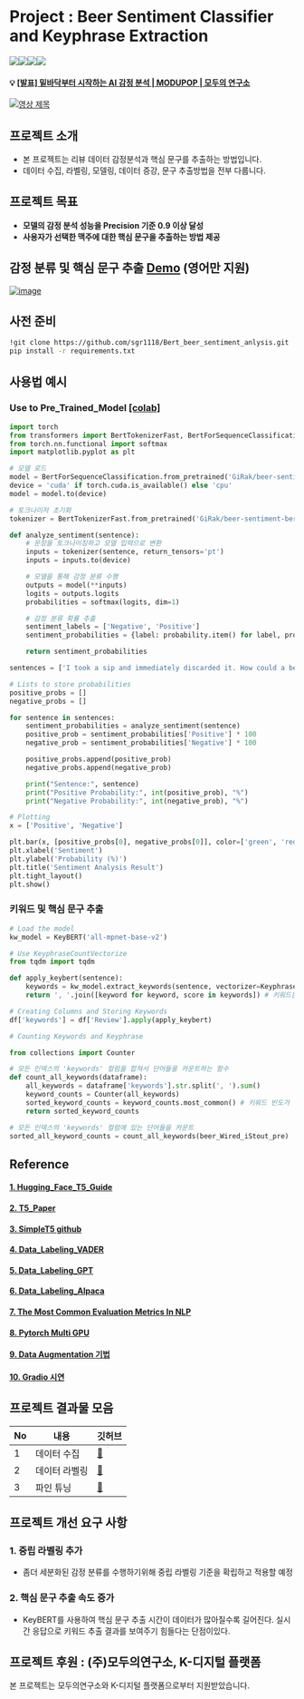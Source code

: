 # Project : Beer Sentiment Classifier and Keyphrase Extraction
<img src="https://img.shields.io/badge/Python-3.8-blue"><img src="https://img.shields.io/badge/Transformers-4.16.2-blue"><img src="https://img.shields.io/badge/-Colab-yellow)"><img src="https://img.shields.io/badge/Pytorch-blue">



#### 💡 [[발표] 밑바닥부터 시작하는 AI 감정 분석 | MODUPOP | 모두의 연구소](https://www.youtube.com/watch?v=P0G2KD6GKsU)

[![영상 제목](https://img.youtube.com/vi/P0G2KD6GKsU/hqdefault.jpg)](https://www.youtube.com/watch?v=P0G2KD6GKsU)



## 프로젝트 소개
- 본 프로젝트는 리뷰 데이터 감정분석과 핵심 문구를 추출하는 방법입니다.
- 데이터 수집, 라벨링, 모델링, 데이터 증강, 문구 추출방법을 전부 다룹니다.



## 프로젝트 목표
- **모델의 감정 분석 성능을 Precision 기준 0.9 이상 달성**
- **사용자가 선택한 맥주에 대한 핵심 문구을 추출하는 방법 제공**


## 감정 분류 및 핵심 문구 추출 [Demo](https://huggingface.co/spaces/GiRak/beer_sentiment_analysis) (영어만 지원)
[![image](https://github.com/sgr1118/Bert_beer_sentiment_anlysis/assets/78156719/8f2f8046-a67f-4f41-9a04-87e562b2c692)
](https://huggingface.co/spaces/GiRak/beer_sentiment_analysis)


## 사전 준비
```bash
!git clone https://github.com/sgr1118/Bert_beer_sentiment_anlysis.git
pip install -r requirements.txt
```


## 사용법 예시
### Use to Pre_Trained_Model [[colab]](https://colab.research.google.com/drive/1JhGI6jTBXHxkXtQKYtA__V0kQYu1mlTk#scrollTo=tuOrfo06qbsv)

```python
import torch
from transformers import BertTokenizerFast, BertForSequenceClassification
from torch.nn.functional import softmax
import matplotlib.pyplot as plt

# 모델 로드
model = BertForSequenceClassification.from_pretrained('GiRak/beer-sentiment-bert') # HuggingFace 사전 학습 모델 업로드
device = 'cuda' if torch.cuda.is_available() else 'cpu'
model = model.to(device)

# 토크나이저 초기화
tokenizer = BertTokenizerFast.from_pretrained('GiRak/beer-sentiment-bert') # HuggingFace 사전 학습 모델 업로드

def analyze_sentiment(sentence):
    # 문장을 토크나이징하고 모델 입력으로 변환
    inputs = tokenizer(sentence, return_tensors='pt')
    inputs = inputs.to(device)

    # 모델을 통해 감정 분류 수행
    outputs = model(**inputs)
    logits = outputs.logits
    probabilities = softmax(logits, dim=1)

    # 감정 분류 확률 추출
    sentiment_labels = ['Negative', 'Positive']
    sentiment_probabilities = {label: probability.item() for label, probability in zip(sentiment_labels, probabilities[0])}

    return sentiment_probabilities

sentences = ['I took a sip and immediately discarded it. How could a beer have such a strong cinnamon flavor?']

# Lists to store probabilities
positive_probs = []
negative_probs = []

for sentence in sentences:
    sentiment_probabilities = analyze_sentiment(sentence)
    positive_prob = sentiment_probabilities['Positive'] * 100
    negative_prob = sentiment_probabilities['Negative'] * 100

    positive_probs.append(positive_prob)
    negative_probs.append(negative_prob)

    print("Sentence:", sentence)
    print("Positive Probability:", int(positive_prob), "%")
    print("Negative Probability:", int(negative_prob), "%")

# Plotting
x = ['Positive', 'Negative']

plt.bar(x, [positive_probs[0], negative_probs[0]], color=['green', 'red'])
plt.xlabel('Sentiment')
plt.ylabel('Probability (%)')
plt.title('Sentiment Analysis Result')
plt.tight_layout()
plt.show()
```

### 키워드 및 핵심 문구 추출
```python
# Load the model
kw_model = KeyBERT('all-mpnet-base-v2')

# Use KeyphraseCountVectorize
from tqdm import tqdm

def apply_keybert(sentence):
    keywords = kw_model.extract_keywords(sentence, vectorizer=KeyphraseCountVectorizer(), stop_words='english', top_n=3)
    return ', '.join([keyword for keyword, score in keywords]) # 키워드는 중요도 내림차순으로 최대 3개까지 저장된다.

# Creating Columns and Storing Keywords
df['keywords'] = df['Review'].apply(apply_keybert)

# Counting Keywords and Keyphrase

from collections import Counter

# 모든 인덱스의 'keywords' 컬럼을 합쳐서 단어들을 카운트하는 함수
def count_all_keywords(dataframe):
    all_keywords = dataframe['keywords'].str.split(', ').sum()
    keyword_counts = Counter(all_keywords)
    sorted_keyword_counts = keyword_counts.most_common() # 키워드 빈도가 많은 순으로 내림차순으로 정렬한다.
    return sorted_keyword_counts

# 모든 인덱스의 'keywords' 컬럼에 있는 단어들을 카운트
sorted_all_keyword_counts = count_all_keywords(beer_Wired_iStout_pre)
```



## Reference
#### [1. Hugging_Face_T5_Guide](https://huggingface.co/docs/transformers/model_doc/t5)
#### [2. T5_Paper](https://arxiv.org/pdf/1910.10683v3.pdf)
#### [3. SimpleT5 github](https://github.com/Shivanandroy/simpleT5/tree/main)
#### [4. Data_Labeling_VADER](https://medium.com/analytics-vidhya/sentiment-analysis-with-vader-label-the-unlabeled-data-8dd785225166)
#### [5. Data_Labeling_GPT](https://towardsdatascience.com/can-chatgpt-compete-with-domain-specific-sentiment-analysis-machine-learning-models-cdcd9937b460)
#### [6. Data_Labeling_Alpaca](https://www.youtube.com/watch?v=JzBR8oieyy8&t=117s)
#### [7. The Most Common Evaluation Metrics In NLP](https://medium.com/towards-data-science/the-most-common-evaluation-metrics-in-nlp-ced6a763ac8b)
#### [8. Pytorch Multi GPU](https://medium.com/daangn/pytorch-multi-gpu-%ED%95%99%EC%8A%B5-%EC%A0%9C%EB%8C%80%EB%A1%9C-%ED%95%98%EA%B8%B0-27270617936b)
#### [9. Data Augmentation 기법](https://maelfabien.github.io/machinelearning/NLP_8/#when-should-we-use-data-augmentation)
#### [10. Gradio 시연](https://levelup.gitconnected.com/sharing-your-machine-learning-or-deep-learning-projects-with-users-with-gradio-10b42588a55d)



## 프로젝트 결과물 모음
|No|내용|깃허브|
|-|-|-|
|1|데이터 수집|[📂](https://github.com/sgr1118/Bert_beer_sentiment_anlysis/tree/main/Data)|
|2|데이터 라벨링|[📂](https://github.com/sgr1118/Bert_beer_sentiment_anlysis/tree/main/Data/Data_labeling_test)|
|3|파인 튜닝|[📂](https://github.com/sgr1118/Bert_beer_sentiment_anlysis/tree/main/Models/Step1_Bert_train)|



## 프로젝트 개선 요구 사항
### 1. 중립 라벨링 추가
- 좀더 세분화된 감정 분류를 수행하기위해 중립 라벨링 기준을 확립하고 적용할 예정
### 2. 핵심 문구 추출 속도 증가
- KeyBERT를 사용하여 핵심 문구 추출 시간이 데이터가 많아질수록 길어진다. 실시간 응답으로 키워드 추출 결과를 보여주기 힘들다는 단점이있다.



## 프로젝트 후원 : (주)모두의연구소, K-디지털 플랫폼
본 프로젝트는 모두의연구소와 K-디지털 플랫폼으로부터 지원받았습니다.